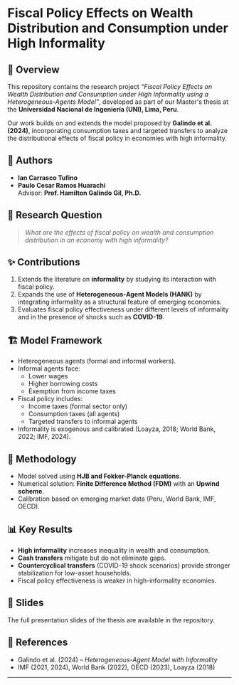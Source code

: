 # Fiscal Policy Effects on Wealth Distribution and Consumption under High Informality

## 📖 Overview
This repository contains the research project *“Fiscal Policy Effects on Wealth Distribution and Consumption under High Informality using a Heterogeneous-Agents Model”*, developed as part of our Master's thesis at the **Universidad Nacional de Ingeniería (UNI), Lima, Peru**.

Our work builds on and extends the model proposed by **Galindo et al. (2024)**, incorporating consumption taxes and targeted transfers to analyze the distributional effects of fiscal policy in economies with high informality.

## 👥 Authors
- **Ian Carrasco Tufino**  
- **Paulo Cesar Ramos Huarachi**  
Advisor: **Prof. Hamilton Galindo Gil, Ph.D.**

## 🎯 Research Question
> *What are the effects of fiscal policy on wealth and consumption distribution in an economy with high informality?*

## ✨ Contributions
1. Extends the literature on **informality** by studying its interaction with fiscal policy.  
2. Expands the use of **Heterogeneous-Agent Models (HANK)** by integrating informality as a structural feature of emerging economies.  
3. Evaluates fiscal policy effectiveness under different levels of informality and in the presence of shocks such as **COVID-19**.  

## 🏗️ Model Framework
- Heterogeneous agents (formal and informal workers).  
- Informal agents face:  
  - Lower wages  
  - Higher borrowing costs  
  - Exemption from income taxes  
- Fiscal policy includes:  
  - Income taxes (formal sector only)  
  - Consumption taxes (all agents)  
  - Targeted transfers to informal agents  
- Informality is exogenous and calibrated (Loayza, 2018; World Bank, 2022; IMF, 2024).  

## 🔬 Methodology
- Model solved using **HJB and Fokker-Planck equations**.  
- Numerical solution: **Finite Difference Method (FDM)** with an **Upwind scheme**.  
- Calibration based on emerging market data (Peru, World Bank, IMF, OECD).  

## 📊 Key Results
- **High informality** increases inequality in wealth and consumption.  
- **Cash transfers** mitigate but do not eliminate gaps.  
- **Countercyclical transfers** (COVID-19 shock scenarios) provide stronger stabilization for low-asset households.  
- Fiscal policy effectiveness is weaker in high-informality economies.  

## 📎 Slides
The full presentation slides of the thesis are available in the repository.  

## 📌 References
- Galindo et al. (2024) – *Heterogeneous-Agent Model with Informality*  
- IMF (2021, 2024), World Bank (2022), OECD (2023), Loayza (2018)  

---


